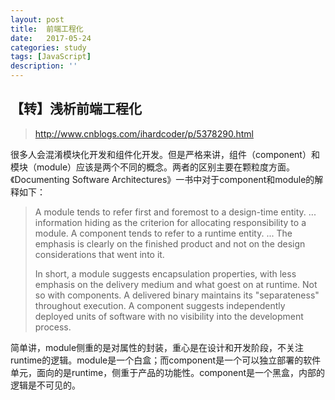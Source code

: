 ```yaml
---
layout: post
title:  前端工程化
date:   2017-05-24
categories: study
tags: [JavaScript]
description: ''
---
```


## 【转】浅析前端工程化

> http://www.cnblogs.com/ihardcoder/p/5378290.html

很多人会混淆模块化开发和组件化开发。但是严格来讲，组件（component）和模块（module）应该是两个不同的概念。两者的区别主要在颗粒度方面。《Documenting Software Architectures》一书中对于component和module的解释如下：

> A module tends to refer first and foremost to a design-time entity. ... information hiding as the criterion for allocating responsibility to a module.
> A component tends to refer to a runtime entity. ... The emphasis is clearly on the finished product and not on the design considerations that went into it.
> 
> In short, a module suggests encapsulation properties, with less emphasis on the delivery medium and what goest on at runtime. Not so with components. A delivered binary maintains its "separateness" throughout execution. A component suggests independently deployed units of software with no visibility into the development process.

简单讲，module侧重的是对属性的封装，重心是在设计和开发阶段，不关注runtime的逻辑。module是一个白盒；而component是一个可以独立部署的软件单元，面向的是runtime，侧重于产品的功能性。component是一个黑盒，内部的逻辑是不可见的。